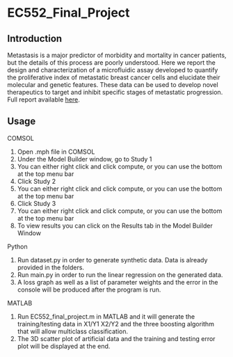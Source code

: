# EC552_Final_Project

## Introduction

Metastasis is a major predictor of morbidity and mortality in cancer patients, but the details of this process are poorly understood. Here we report the design and characterization of a microfluidic assay developed to quantify the proliferative index of metastatic breast cancer cells and elucidate their molecular and genetic features.
These data can be used to develop novel therapeutics to target and inhibit specific stages of metastatic progression. Full report available [here](https://github.com/Neurobiologist/EC552_Final_Project/blob/master/Microfluidics_EC552_Literature%20Review%20and%20Project%20Summary.pdf).



## Usage
COMSOL
1. Open .mph file in COMSOL
2. Under the Model Builder window, go to Study 1
3. You can either right click and click compute, or you can use the bottom at the top menu bar
4. Click Study 2
5. You can either right click and click compute, or you can use the bottom at the top menu bar
6. Click Study 3
7. You can either right click and click compute, or you can use the bottom at the top menu bar
8. To view results you can click on the Results tab in the Model Builder Window

Python
1. Run dataset.py in order to generate synthetic data. Data is already provided in the folders.
2. Run main.py in order to run the linear regression on the generated data. 
3. A loss graph as well as a list of parameter weights and the error in the console will be produced after the program is run.

MATLAB
1. Run EC552_final_project.m in MATLAB and it will generate the training/testing data in X1/Y1 X2/Y2 and the three boosting algorithm that will allow multiclass classification. 
2. The 3D scatter plot of artificial data and the training and testing error plot will be displayed at the end.

